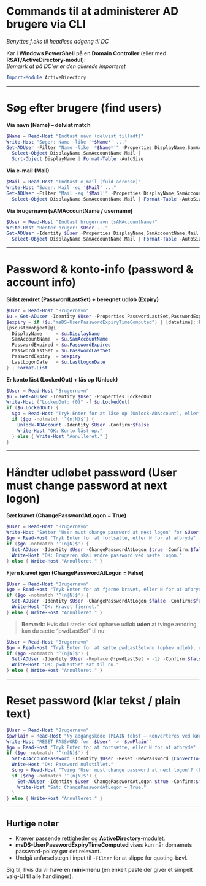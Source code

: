 
# Commands til at administerer AD brugere via CLI
*Benyttes f.eks til headless adgang til DC*

Kør i **Windows PowerShell** på en **Domain Controller** (eller med **RSAT/ActiveDirectory-modul**):  
*Bemærk at på DC'er er den allerede importeret*

```powershell
Import-Module ActiveDirectory
```

---

# Søg efter brugere (find users)

**Via navn (Name) – delvist match**

```powershell
$Name = Read-Host "Indtast navn (delvist tilladt)"
Write-Host "Søger: Name -like '*$Name*' ..."
Get-ADUser -Filter "Name -like '*$Name*'" -Properties DisplayName,SamAccountName,Mail |
  Select-Object DisplayName,SamAccountName,Mail |
  Sort-Object DisplayName | Format-Table -AutoSize
```

**Via e-mail (Mail)**

```powershell
$Mail = Read-Host "Indtast e-mail (fuld adresse)"
Write-Host "Søger: Mail -eq '$Mail' ..."
Get-ADUser -Filter "Mail -eq '$Mail'" -Properties DisplayName,SamAccountName,Mail |
  Select-Object DisplayName,SamAccountName,Mail | Format-Table -AutoSize
```

**Via brugernavn (sAMAccountName / username)**

```powershell
$User = Read-Host "Indtast brugernavn (sAMAccountName)"
Write-Host "Henter bruger: $User ..."
Get-ADUser -Identity $User -Properties DisplayName,SamAccountName,Mail |
  Select-Object DisplayName,SamAccountName,Mail | Format-Table -AutoSize
```

---

# Password & konto-info (password & account info)

**Sidst ændret (PasswordLastSet) + beregnet udløb (Expiry)**

```powershell
$User = Read-Host "Brugernavn"
$u = Get-ADUser -Identity $User -Properties PasswordLastSet,PasswordExpired,msDS-UserPasswordExpiryTimeComputed,DisplayName,SamAccountName,LastLogonDate
$expiry = if ($u."msDS-UserPasswordExpiryTimeComputed") { [datetime]::FromFileTime($u."msDS-UserPasswordExpiryTimeComputed") } else { $null }
[pscustomobject]@{
  DisplayName     = $u.DisplayName
  SamAccountName  = $u.SamAccountName
  PasswordExpired = $u.PasswordExpired
  PasswordLastSet = $u.PasswordLastSet
  PasswordExpiry  = $expiry
  LastLogonDate   = $u.LastLogonDate
} | Format-List
```

**Er konto låst (LockedOut) + lås op (Unlock)**

```powershell
$User = Read-Host "Brugernavn"
$u = Get-ADUser -Identity $User -Properties LockedOut
Write-Host ("LockedOut: {0}" -f $u.LockedOut)
if ($u.LockedOut) {
  $go = Read-Host "Tryk Enter for at låse op (Unlock-ADAccount), eller N for at afbryde"
  if ($go -notmatch '^(n|N)$') {
    Unlock-ADAccount -Identity $User -Confirm:$false
    Write-Host "OK: Konto låst op."
  } else { Write-Host "Annulleret." }
}
```

---

# Håndter udløbet password (User must change password at next logon)

**Sæt kravet (ChangePasswordAtLogon = True)**

```powershell
$User = Read-Host "Brugernavn"
Write-Host "Sætter 'User must change password at next logon' for $User (pwdLastSet=0)"
$go = Read-Host "Tryk Enter for at fortsætte, eller N for at afbryde"
if ($go -notmatch '^(n|N)$') {
  Set-ADUser -Identity $User -ChangePasswordAtLogon $true -Confirm:$false
  Write-Host "OK: Brugeren skal ændre password ved næste logon."
} else { Write-Host "Annulleret." }
```

**Fjern kravet igen (ChangePasswordAtLogon = False)**

```powershell
$User = Read-Host "Brugernavn"
$go = Read-Host "Tryk Enter for at fjerne kravet, eller N for at afbryde"
if ($go -notmatch '^(n|N)$') {
  Set-ADUser -Identity $User -ChangePasswordAtLogon $false -Confirm:$false
  Write-Host "OK: Kravet fjernet."
} else { Write-Host "Annulleret." }
```

> **Bemærk**: Hvis du i stedet skal ophæve udløb **uden** at tvinge ændring, kan du sætte “pwdLastSet” til nu:

```powershell
$User = Read-Host "Brugernavn"
$go = Read-Host "Tryk Enter for at sætte pwdLastSet=nu (ophæv udløb), eller N for at afbryde"
if ($go -notmatch '^(n|N)$') {
  Set-ADUser -Identity $User -Replace @{pwdLastSet = -1} -Confirm:$false
  Write-Host "OK: pwdLastSet sat til nu."
} else { Write-Host "Annulleret." }
```

---

# Reset password (klar tekst / plain text)

```powershell
$User = Read-Host "Brugernavn"
$pwPlain = Read-Host "Ny adgangskode (PLAIN tekst – konverteres ved kørsel)"
Write-Host "RESET PASSWORD for '$User' -> '$pwPlain'"
$go = Read-Host "Tryk Enter for at fortsætte, eller N for at afbryde"
if ($go -notmatch '^(n|N)$') {
  Set-ADAccountPassword -Identity $User -Reset -NewPassword (ConvertTo-SecureString $pwPlain -AsPlainText -Force) -Confirm:$false
  Write-Host "OK: Password nulstillet."
  $chg = Read-Host "Tving 'User must change password at next logon'? (Enter=Ja, N=Nej)"
  if ($chg -notmatch '^(n|N)$') {
    Set-ADUser -Identity $User -ChangePasswordAtLogon $true -Confirm:$false
    Write-Host "Sat: ChangePasswordAtLogon = True."
  }
} else { Write-Host "Annulleret." }
```

---

## Hurtige noter

* Kræver passende rettigheder og **ActiveDirectory**-modulet.
* **msDS-UserPasswordExpiryTimeComputed** vises kun når domænets password-policy gør det relevant.
* Undgå anførselstegn i input til `-Filter` for at slippe for quoting-bøvl.

Sig til, hvis du vil have en **mini-menu** (én enkelt paste der giver et simpelt valg-UI til alle handlinger).
